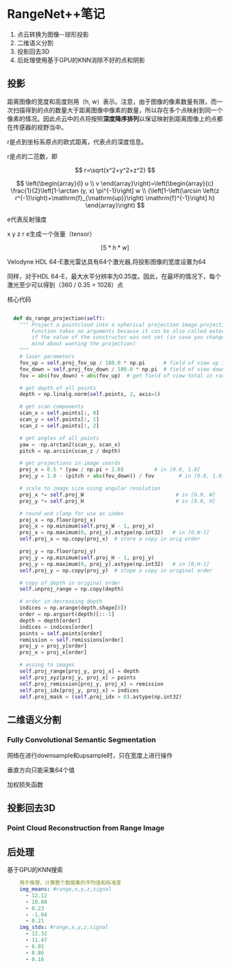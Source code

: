 # RangeNet++笔记

1. 点云转换为图像--球形投影
2. 二维语义分割
3. 投影回去3D
4. 后处理使用基于GPU的KNN消除不好的点和阴影



## 投影

距离图像的宽度和高度则用（h, w）表示。注意，由于图像的像素数量有限，而一次扫描得到的点的数量大于距离图像中像素的数量，所以存在多个点映射到同一个像素的情况。因此点云中的点将按照**深度降序排列**以保证映射到距离图像上的点都在传感器的视野当中。

r是点到坐标系原点的欧式距离，代表点的深度信息。

r是点的二范数，即

$$
r=\sqrt{x^2+y^2+z^2}
$$


$$
\left(\begin{array}{l}
u \\
v
\end{array}\right)=\left(\begin{array}{c}
\frac{1}{2}\left[1-\arctan (y, x) \pi^{-1}\right] w \\
{\left[1-\left(\arcsin \left(z r^{-1}\right)+\mathrm{f}_{\mathrm{up}}\right) \mathrm{f}^{-1}\right] h}
\end{array}\right)
$$

e代表反射强度

x y z r e生成一个张量（tensor） 

$$  
[5*h*w]  
$$  

Velodyne HDL 64-E激光雷达具有64个激光器,将投影图像的宽度设置为64

同样，对于HDL 64-E，最大水平分辨率为0.35度。因此，在最坏的情况下，每个激光至少可以得到（360 / 0.35 = 1028）点





核心代码

```python

  def do_range_projection(self):
    """ Project a pointcloud into a spherical projection image.projection.
        Function takes no arguments because it can be also called externally
        if the value of the constructor was not set (in case you change your
        mind about wanting the projection)
    """
    # laser parameters
    fov_up = self.proj_fov_up / 180.0 * np.pi      # field of view up in rad
    fov_down = self.proj_fov_down / 180.0 * np.pi  # field of view down in rad
    fov = abs(fov_down) + abs(fov_up)  # get field of view total in rad

    # get depth of all points
    depth = np.linalg.norm(self.points, 2, axis=1)

    # get scan components
    scan_x = self.points[:, 0]
    scan_y = self.points[:, 1]
    scan_z = self.points[:, 2]

    # get angles of all points
    yaw = -np.arctan2(scan_y, scan_x)
    pitch = np.arcsin(scan_z / depth)

    # get projections in image coords
    proj_x = 0.5 * (yaw / np.pi + 1.0)          # in [0.0, 1.0]
    proj_y = 1.0 - (pitch + abs(fov_down)) / fov        # in [0.0, 1.0]

    # scale to image size using angular resolution
    proj_x *= self.proj_W                              # in [0.0, W]
    proj_y *= self.proj_H                              # in [0.0, H]

    # round and clamp for use as index
    proj_x = np.floor(proj_x)
    proj_x = np.minimum(self.proj_W - 1, proj_x)
    proj_x = np.maximum(0, proj_x).astype(np.int32)   # in [0,W-1]
    self.proj_x = np.copy(proj_x)  # store a copy in orig order

    proj_y = np.floor(proj_y)
    proj_y = np.minimum(self.proj_H - 1, proj_y)
    proj_y = np.maximum(0, proj_y).astype(np.int32)   # in [0,H-1]
    self.proj_y = np.copy(proj_y)  # stope a copy in original order

    # copy of depth in original order
    self.unproj_range = np.copy(depth)

    # order in decreasing depth
    indices = np.arange(depth.shape[0])
    order = np.argsort(depth)[::-1]
    depth = depth[order]
    indices = indices[order]
    points = self.points[order]
    remission = self.remissions[order]
    proj_y = proj_y[order]
    proj_x = proj_x[order]

    # assing to images
    self.proj_range[proj_y, proj_x] = depth
    self.proj_xyz[proj_y, proj_x] = points
    self.proj_remission[proj_y, proj_x] = remission
    self.proj_idx[proj_y, proj_x] = indices
    self.proj_mask = (self.proj_idx > 0).astype(np.int32)
```







## 二维语义分割

### Fully Convolutional Semantic Segmentation

网络在进行downsample和upsample时，只在宽度上进行操作

垂直方向只能采集64个值

加权损失函数

## 投影回去3D

### Point Cloud Reconstruction from Range Image



## 后处理

基于GPU的KNN搜索



```yaml
    用于推理，计算整个数据集的平均值和标准差
    img_means: #range,x,y,z,signal
      - 12.12
      - 10.88
      - 0.23
      - -1.04
      - 0.21
    img_stds: #range,x,y,z,signal
      - 12.32
      - 11.47
      - 6.91
      - 0.86
      - 0.16
```

